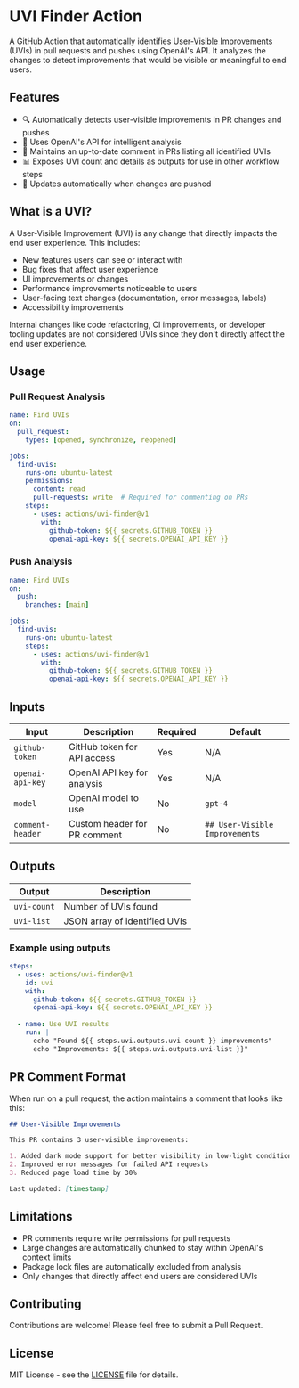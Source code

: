 # UVI Finder Action

A GitHub Action that automatically identifies [User-Visible Improvements](https://messymatters.com/uvi) (UVIs) in pull requests and pushes using OpenAI's API. It analyzes the changes to detect improvements that would be visible or meaningful to end users.

## Features

- 🔍 Automatically detects user-visible improvements in PR changes and pushes
- 🤖 Uses OpenAI's API for intelligent analysis
- 💬 Maintains an up-to-date comment in PRs listing all identified UVIs
- 📊 Exposes UVI count and details as outputs for use in other workflow steps
- 🔄 Updates automatically when changes are pushed

## What is a UVI?

A User-Visible Improvement (UVI) is any change that directly impacts the end user experience. This includes:

- New features users can see or interact with
- Bug fixes that affect user experience
- UI improvements or changes
- Performance improvements noticeable to users
- User-facing text changes (documentation, error messages, labels)
- Accessibility improvements

Internal changes like code refactoring, CI improvements, or developer tooling updates are not considered UVIs since they don't directly affect the end user experience.

## Usage

### Pull Request Analysis

```yaml
name: Find UVIs
on:
  pull_request:
    types: [opened, synchronize, reopened]

jobs:
  find-uvis:
    runs-on: ubuntu-latest
    permissions:
      content: read
      pull-requests: write  # Required for commenting on PRs
    steps:
      - uses: actions/uvi-finder@v1
        with:
          github-token: ${{ secrets.GITHUB_TOKEN }}
          openai-api-key: ${{ secrets.OPENAI_API_KEY }}
```

### Push Analysis

```yaml
name: Find UVIs
on:
  push:
    branches: [main]

jobs:
  find-uvis:
    runs-on: ubuntu-latest
    steps:
      - uses: actions/uvi-finder@v1
        with:
          github-token: ${{ secrets.GITHUB_TOKEN }}
          openai-api-key: ${{ secrets.OPENAI_API_KEY }}
```

## Inputs

| Input | Description | Required | Default |
|-------|-------------|----------|---------|
| `github-token` | GitHub token for API access | Yes | N/A |
| `openai-api-key` | OpenAI API key for analysis | Yes | N/A |
| `model` | OpenAI model to use | No | `gpt-4` |
| `comment-header` | Custom header for PR comment | No | `## User-Visible Improvements` |

## Outputs

| Output | Description |
|--------|-------------|
| `uvi-count` | Number of UVIs found |
| `uvi-list` | JSON array of identified UVIs |

### Example using outputs

```yaml
steps:
  - uses: actions/uvi-finder@v1
    id: uvi
    with:
      github-token: ${{ secrets.GITHUB_TOKEN }}
      openai-api-key: ${{ secrets.OPENAI_API_KEY }}
  
  - name: Use UVI results
    run: |
      echo "Found ${{ steps.uvi.outputs.uvi-count }} improvements"
      echo "Improvements: ${{ steps.uvi.outputs.uvi-list }}"
```

## PR Comment Format

When run on a pull request, the action maintains a comment that looks like this:

```markdown
## User-Visible Improvements

This PR contains 3 user-visible improvements:

1. Added dark mode support for better visibility in low-light conditions
2. Improved error messages for failed API requests
3. Reduced page load time by 30%

Last updated: [timestamp]
```

## Limitations

- PR comments require write permissions for pull requests
- Large changes are automatically chunked to stay within OpenAI's context limits
- Package lock files are automatically excluded from analysis
- Only changes that directly affect end users are considered UVIs

## Contributing

Contributions are welcome! Please feel free to submit a Pull Request.

## License

MIT License - see the [LICENSE](LICENSE) file for details.
